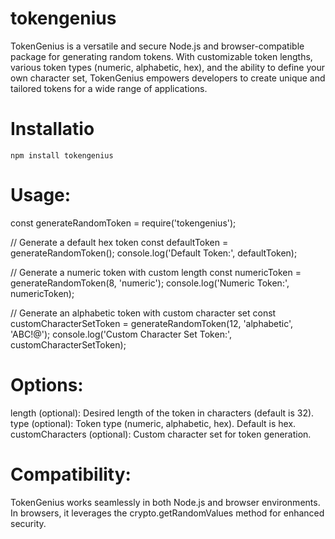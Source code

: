 # tokengenius

TokenGenius is a versatile and secure Node.js and browser-compatible package for generating random tokens. With customizable token lengths, various token types (numeric, alphabetic, hex), and the ability to define your own character set, TokenGenius empowers developers to create unique and tailored tokens for a wide range of applications.

# Installatio

`npm install tokengenius`

# Usage:

const generateRandomToken = require('tokengenius');

// Generate a default hex token
const defaultToken = generateRandomToken();
console.log('Default Token:', defaultToken);

// Generate a numeric token with custom length
const numericToken = generateRandomToken(8, 'numeric');
console.log('Numeric Token:', numericToken);

// Generate an alphabetic token with custom character set
const customCharacterSetToken = generateRandomToken(12, 'alphabetic', 'ABC!@');
console.log('Custom Character Set Token:', customCharacterSetToken);

# Options:

length (optional): Desired length of the token in characters (default is 32).
type (optional): Token type (numeric, alphabetic, hex). Default is hex.
customCharacters (optional): Custom character set for token generation.

# Compatibility:
TokenGenius works seamlessly in both Node.js and browser environments. In browsers, it leverages the crypto.getRandomValues method for enhanced security.

